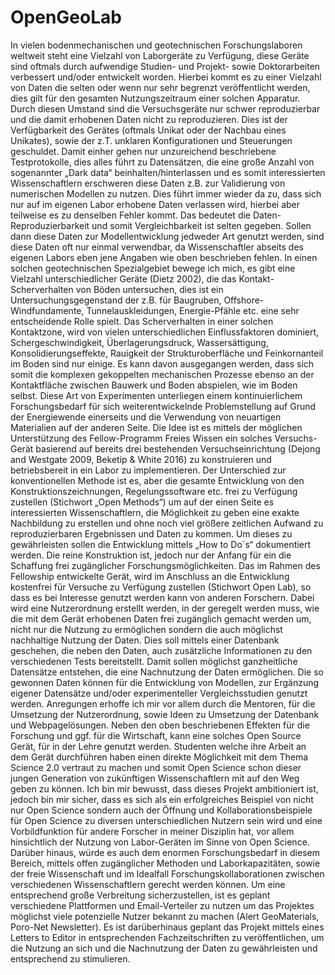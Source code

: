 # OpenGeoLab
In vielen bodenmechanischen und geotechnischen Forschungslaboren weltweit steht eine Vielzahl von Laborgeräte zu Verfügung, diese Geräte sind oftmals durch aufwendige Studien- und Projekt- sowie Doktorarbeiten verbessert und/oder entwickelt worden. Hierbei kommt es zu einer Vielzahl von Daten die selten oder wenn nur sehr begrenzt veröffentlicht werden, dies gilt für den gesamten Nutzungszeitraum einer solchen Apparatur. Durch diesen Umstand sind die Versuchsgeräte nur schwer reproduzierbar und die damit erhobenen Daten nicht zu reproduzieren. Dies ist der Verfügbarkeit des Gerätes (oftmals Unikat oder der Nachbau eines Unikates), sowie der z.T. unklaren Konfigurationen und Steuerungen geschuldet. Damit einher gehen nur unzureichend beschriebene Testprotokolle, dies alles führt zu Datensätzen, die eine große Anzahl von sogenannter „Dark data“ beinhalten/hinterlassen und es somit interessierten Wissenschaftlern erschweren diese Daten z.B. zur Validierung von numerischen Modellen zu nutzen. Dies führt immer wieder da zu, dass sich nur auf im eigenen Labor erhobene Daten verlassen wird, hierbei aber teilweise es zu denselben Fehler kommt. Das bedeutet die Daten-Reproduzierbarkeit und somit Vergleichbarkeit ist selten gegeben. Sollen dann diese Daten zur Modellentwicklung jedweder Art genutzt werden, sind diese Daten oft nur einmal verwendbar, da Wissenschaftler abseits des eigenen Labors eben jene Angaben wie oben beschrieben fehlen.
In einen solchen geotechnischen Spezialgebiet bewege ich mich, es gibt eine Vielzahl unterschiedlicher Geräte (Dietz 2002), die das Kontakt-Scherverhalten von Böden untersuchen, dies ist ein Untersuchungsgegenstand der z.B. für Baugruben, Offshore-Windfundamente, Tunnelauskleidungen, Energie-Pfähle etc. eine sehr entscheidende Rolle spielt. Das Scherverhalten in einer solchen Kontaktzone, wird von vielen unterschiedlichen Einflussfaktoren dominiert, Schergeschwindigkeit, Überlagerungsdruck, Wassersättigung, Konsolidierungseffekte, Rauigkeit der Strukturoberfläche und Feinkornanteil im Boden sind nur einige. Es kann davon ausgegangen werden, dass sich somit die komplexen gekoppelten mechanischen Prozesse ebenso an der Kontaktfläche zwischen Bauwerk und Boden abspielen, wie im Boden selbst. Diese Art von Experimenten unterliegen einem kontinuierlichem Forschungsbedarf für sich weiterentwickelnde Problemstellung auf Grund der Energiewende einerseits und die Verwendung von neuartigen Materialien auf der anderen Seite.
Die Idee ist es mittels der möglichen Unterstützung des Fellow-Programm Freies Wissen ein solches Versuchs-Gerät basierend auf bereits drei bestehenden Versuchseinrichtung (Dejong and Westgate 2009, Beketip & White 2016) zu konstruieren und betriebsbereit in ein Labor zu implementieren. Der Unterschied zur konventionellen Methode ist es, aber die gesamte Entwicklung von den Konstruktionszeichnungen, Regelungssoftware etc. frei zu Verfügung zustellen (Stichwort „Open Methods“) um auf der einen Seite es interessierten Wissenschaftlern, die Möglichkeit zu geben eine exakte Nachbildung zu erstellen und ohne noch viel größere zeitlichen Aufwand zu reproduzierbaren Ergebnissen und Daten zu kommen. Um dieses zu gewährleisten sollen die Entwicklung mittels „How to Do´s“ dokumentiert werden. Die reine Konstruktion ist, jedoch nur der Anfang für ein die Schaffung frei zugänglicher Forschungsmöglichkeiten. Das im Rahmen des Fellowship entwickelte Gerät, wird im Anschluss an die Entwicklung kostenfrei für Versuche zu Verfügung zustellen (Stichwort Open Lab), so dass es bei Interesse genutzt werden kann von anderen Forschern. Dabei wird eine Nutzerordnung erstellt werden, in der geregelt werden muss, wie die mit dem Gerät erhobenen Daten frei zugänglich gemacht werden um, nicht nur die Nutzung zu ermöglichen sondern die auch möglichst nachhaltige Nutzung der Daten. Dies soll mittels einer Datenbank geschehen, die neben den Daten, auch zusätzliche Informationen zu den verschiedenen Tests bereitstellt. Damit sollen möglichst ganzheitliche Datensätze entstehen, die eine Nachnutzung der Daten ermöglichen. Die so gewonnen Daten können für die Entwicklung von Modellen, zur Ergänzung eigener Datensätze und/oder experimenteller Vergleichsstudien genutzt werden.
Anregungen erhoffe ich mir vor allem durch die Mentoren, für die Umsetzung der Nutzerordnung, sowie Ideen zu Umsetzung der Datenbank und Webpagelösungen. Neben den oben beschriebenen Effekten für die Forschung und ggf. für die Wirtschaft, kann eine solches Open Source Gerät, für in der Lehre genutzt werden. Studenten welche ihre Arbeit an dem Gerät durchführen haben einen direkte Möglichkeit mit dem Thema Science 2.0 vertraut zu machen und somit Open Science schon dieser jungen Generation von zukünftigen Wissenschaftlern mit auf den Weg geben zu können. Ich bin mir bewusst, dass dieses Projekt ambitioniert ist, jedoch bin mir sicher, dass es sich als ein erfolgreiches Beispiel von nicht nur Open Science sondern auch der Öffnung und Kollaborationsbeispiele für Open Science zu diversen unterschiedlichen Nutzern sein wird und eine Vorbildfunktion für andere Forscher in meiner Disziplin hat, vor allem hinsichtlich der Nutzung von Labor-Geräten im Sinne von Open Science. Darüber hinaus, würde es auch dem enormen Forschungsbedarf in diesem Bereich, mittels offen zugänglicher Methoden und Laborkapazitäten, sowie der freie Wissenschaft und im Idealfall Forschungskollaborationen zwischen verschiedenen Wissenschaftlern gerecht werden können. Um eine entsprechend große Verbreitung sicherzustellen, ist es geplant verschiedene Plattformen und Email-Verteiler zu nutzen um das Projektes möglichst viele potenzielle Nutzer bekannt zu machen (Alert GeoMaterials, Poro-Net Newsletter). Es ist darüberhinaus geplant das Projekt mittels eines Letters to Editor in entsprechenden Fachzeitschriften zu veröffentlichen, um die Nutzung an sich und die Nachnutzung der Daten zu gewährleisten und entsprechend zu stimulieren.
